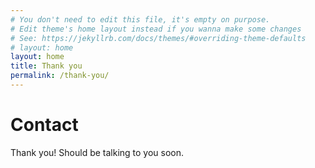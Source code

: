 ```yaml
---
# You don't need to edit this file, it's empty on purpose.
# Edit theme's home layout instead if you wanna make some changes
# See: https://jekyllrb.com/docs/themes/#overriding-theme-defaults
# layout: home
layout: home
title: Thank you
permalink: /thank-you/
---
```

<div class="">
  <div class="basic-container">
    <h1 class="basic-container__heading">Contact</h1>
    <div class="basic-container__top-knot"></div>
    <div class="home-container__col-1--text">
      <p>Thank you! Should be talking to you soon.</p>
    </div>
  </div>
</div>
